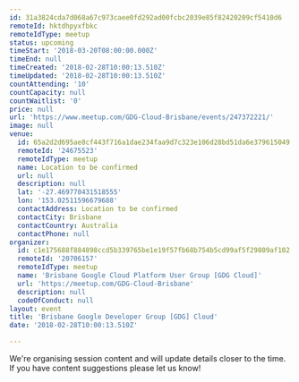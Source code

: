 ```yaml
---
id: 31a3824cda7d068a67c973caee0fd292ad00fcbc2039e85f82420209cf5410d6
remoteId: hktdhpyxfbkc
remoteIdType: meetup
status: upcoming
timeStart: '2018-03-20T08:00:00.000Z'
timeEnd: null
timeCreated: '2018-02-28T10:00:13.510Z'
timeUpdated: '2018-02-28T10:00:13.510Z'
countAttending: '10'
countCapacity: null
countWaitlist: '0'
price: null
url: 'https://www.meetup.com/GDG-Cloud-Brisbane/events/247372221/'
image: null
venue:
  id: 65a2d2d695ae8cf443f716a1dae234faa9d7c323e106d28bd51da6e379615049
  remoteId: '24675523'
  remoteIdType: meetup
  name: Location to be confirmed
  url: null
  description: null
  lat: '-27.469770431518555'
  lon: '153.02511596679688'
  contactAddress: Location to be confirmed
  contactCity: Brisbane
  contactCountry: Australia
  contactPhone: null
organizer:
  id: c1e175688f884898ccd5b339765be1e19f57fb68b754b5cd99af5f29809af102
  remoteId: '20706157'
  remoteIdType: meetup
  name: 'Brisbane Google Cloud Platform User Group [GDG Cloud]'
  url: 'https://meetup.com/GDG-Cloud-Brisbane'
  description: null
  codeOfConduct: null
layout: event
title: 'Brisbane Google Developer Group [GDG] Cloud'
date: '2018-02-28T10:00:13.510Z'

---
```

<p>We're organising session content and will update details closer to the time. If you have content suggestions please let us know!</p>

